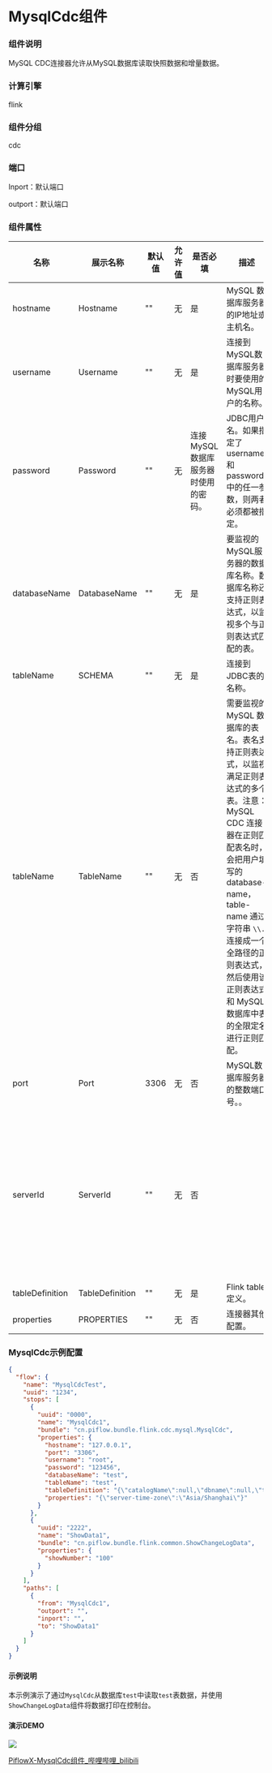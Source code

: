 # MysqlCdc组件

### 组件说明

MySQL CDC连接器允许从MySQL数据库读取快照数据和增量数据。

### 计算引擎

flink

### 组件分组

cdc

### 端口

Inport：默认端口

outport：默认端口

### 组件属性

| 名称              | 展示名称            | 默认值  | 允许值 | 是否必填                 | 描述                                                                                                                                                                    | 例子                                                                                                                                                                                                                                                                                                           |
| --------------- | --------------- | ---- | --- | -------------------- | --------------------------------------------------------------------------------------------------------------------------------------------------------------------- | ------------------------------------------------------------------------------------------------------------------------------------------------------------------------------------------------------------------------------------------------------------------------------------------------------------ |
| hostname        | Hostname        | ""   | 无   | 是                    | MySQL 数据库服务器的IP地址或主机名。                                                                                                                                                | 127.0.0.1                                                                                                                                                                                                                                                                                                    |
| username        | Username        | ""   | 无   | 是                    | 连接到MySQL数据库服务器时要使用的MySQL用户的名称。                                                                                                                                        | root                                                                                                                                                                                                                                                                                                         |
| password        | Password        | ""   | 无   | 连接MySQL数据库服务器时使用的密码。 | JDBC用户名。如果指定了username和password中的任一参数，则两者必须都被指定。                                                                                                                       | 123456                                                                                                                                                                                                                                                                                                       |
| databaseName    | DatabaseName    | ""   | 无   | 是                    | 要监视的MySQL服务器的数据库名称。数据库名称还支持正则表达式，以监视多个与正则表达式匹配的表。                                                                                                                     | test                                                                                                                                                                                                                                                                                                         |
| tableName       | SCHEMA          | ""   | 无   | 是                    | 连接到JDBC表的名称。                                                                                                                                                          | test                                                                                                                                                                                                                                                                                                         |
| tableName       | TableName       | ""   | 无   | 否                    | 需要监视的 MySQL 数据库的表名。表名支持正则表达式，以监视满足正则表达式的多个表。注意：MySQL CDC 连接器在正则匹配表名时，会把用户填写的 database-name， table-name 通过字符串 `\\.` 连接成一个全路径的正则表达式，然后使用该正则表达式和 MySQL 数据库中表的全限定名进行正则匹配。 | test                                                                                                                                                                                                                                                                                                         |
| port            | Port            | 3306 | 无   | 否                    | MySQL数据库服务器的整数端口号。。                                                                                                                                                   | 3306                                                                                                                                                                                                                                                                                                         |
| serverId        | ServerId        | ""   | 无   | 否                    |                                                                                                                                                                       | 读取数据使用的 server id，server id 可以是个整数或者一个整数范围，比如 '5400' 或 '5400-5408', 建议在 'scan.incremental.snapshot.enabled' 参数为启用时，配置成整数范围。因为在当前 MySQL 集群中运行的所有 slave 节点，标记每个 salve 节点的 id 都必须是唯一的。 所以当连接器加入 MySQL 集群作为另一个 slave 节点（并且具有唯一 id 的情况下），它就可以读取 binlog。 默认情况下，连接器会在 5400 和 6400 之间生成一个随机数，但是我们建议用户明确指定 Server id。 |
| tableDefinition | TableDefinition | ""   | 无   | 是                    | Flink table定义。                                                                                                                                                        |                                                                                                                                                                                                                                                                                                              |
| properties      | PROPERTIES      | ""   | 无   | 否                    | 连接器其他配置。                                                                                                                                                              |                                                                                                                                                                                                                                                                                                              |

### MysqlCdc示例配置

```json
{
  "flow": {
    "name": "MysqlCdcTest",
    "uuid": "1234",
    "stops": [
      {
        "uuid": "0000",
        "name": "MysqlCdc1",
        "bundle": "cn.piflow.bundle.flink.cdc.mysql.MysqlCdc",
        "properties": {
          "hostname": "127.0.0.1",
          "port": "3306",
          "username": "root",
          "password": "123456",
          "databaseName": "test",
          "tableName": "test",
          "tableDefinition": "{\"catalogName\":null,\"dbname\":null,\"tableName\":\"\",\"ifNotExists\":true,\"physicalColumnDefinition\":[{\"columnName\":\"id\",\"columnType\":\"INT\",\"comment\":\"id\",\"primaryKey\":true},{\"columnName\":\"name\",\"columnType\":\"STRING\",\"comment\":\"name\"},{\"columnName\":\"age\",\"columnType\":\"INT\"}],\"metadataColumnDefinition\":null,\"computedColumnDefinition\":null,\"watermarkDefinition\":null}",
          "properties": "{\"server-time-zone\":\"Asia/Shanghai\"}"
        }
      },
      {
        "uuid": "2222",
        "name": "ShowData1",
        "bundle": "cn.piflow.bundle.flink.common.ShowChangeLogData",
        "properties": {
          "showNumber": "100"
        }
      }
    ],
    "paths": [
      {
        "from": "MysqlCdc1",
        "outport": "",
        "inport": "",
        "to": "ShowData1"
      }
    ]
  }
}
```

#### 示例说明

本示例演示了通过`MysqlCdc`从数据库`test`中读取`test`表数据，并使用`ShowChangeLogData`组件将数据打印在控制台。

#### 演示DEMO

![](https://cdn.jsdelivr.net/gh/mayi295940/blog_pic_ma@main/img/piflowx/stop/flink/cdcMysqlCdc.gif)



[PiflowX-MysqlCdc组件_哔哩哔哩_bilibili](https://www.bilibili.com/video/BV1wi4y1B7TH/?vd_source=3fdc89de16a8f73489873ba5a0a3d2a7)
